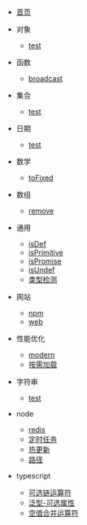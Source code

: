 - [首页](README.md) 

- 对象

	- [test](对象/test.md)


- 函数

	- [broadcast](函数/broadcast.md)


- 集合

	- [test](集合/test.md)


- 日期

	- [test](日期/test.md)


- 数学

	- [toFixed](数学/toFixed.md)


- 数组

	- [remove](数组/remove.md)


- 通用

	- [isDef](通用/isDef.md)
	- [isPrimitive](通用/isPrimitive.md)
	- [isPromise](通用/isPromise.md)
	- [isUndef](通用/isUndef.md)
	- [类型检测](通用/类型检测.md)


- 网站

	- [npm](网站/npm.md)
	- [web](网站/web.md)


- 性能优化

	- [modern](性能优化/modern.md)
	- [按需加载](性能优化/按需加载.md)


- 字符串

	- [test](字符串/test.md)


- node

	- [redis](node/redis.md)
	- [定时任务](node/定时任务.md)
	- [热更新](node/热更新.md)
	- [路径](node/路径.md)


- typescript

	- [可选链运算符](typescript/可选链运算符.md)
	- [泛型-可选属性](typescript/泛型-可选属性.md)
	- [空值合并运算符](typescript/空值合并运算符.md)


